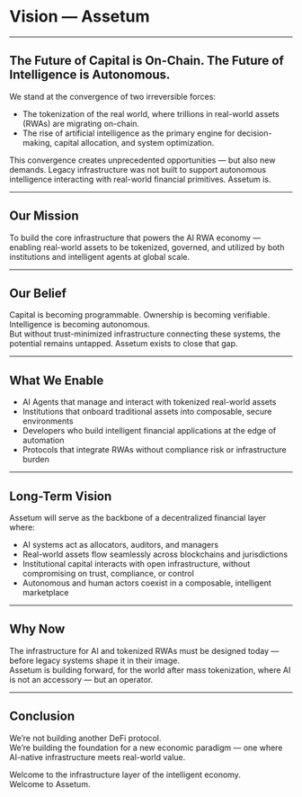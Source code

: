 # Vision — Assetum

---

## The Future of Capital is On-Chain. The Future of Intelligence is Autonomous.  

We stand at the convergence of two irreversible forces:  
- The tokenization of the real world, where trillions in real-world assets (RWAs) are migrating on-chain.  
- The rise of artificial intelligence as the primary engine for decision-making, capital allocation, and system optimization.

This convergence creates unprecedented opportunities — but also new demands. Legacy infrastructure was not built to support autonomous intelligence interacting with real-world financial primitives. Assetum is.

---

## Our Mission  
To build the core infrastructure that powers the AI RWA economy — enabling real-world assets to be tokenized, governed, and utilized by both institutions and intelligent agents at global scale.

---

## Our Belief  
Capital is becoming programmable. Ownership is becoming verifiable. Intelligence is becoming autonomous.  
But without trust-minimized infrastructure connecting these systems, the potential remains untapped. Assetum exists to close that gap.

---

## What We Enable  
- AI Agents that manage and interact with tokenized real-world assets  
- Institutions that onboard traditional assets into composable, secure environments  
- Developers who build intelligent financial applications at the edge of automation  
- Protocols that integrate RWAs without compliance risk or infrastructure burden

---

## Long-Term Vision  
Assetum will serve as the backbone of a decentralized financial layer where:  
- AI systems act as allocators, auditors, and managers  
- Real-world assets flow seamlessly across blockchains and jurisdictions  
- Institutional capital interacts with open infrastructure, without compromising on trust, compliance, or control  
- Autonomous and human actors coexist in a composable, intelligent marketplace

---

## Why Now  
The infrastructure for AI and tokenized RWAs must be designed today — before legacy systems shape it in their image.  
Assetum is building forward, for the world after mass tokenization, where AI is not an accessory — but an operator.

---

## Conclusion  
We’re not building another DeFi protocol.  
We’re building the foundation for a new economic paradigm — one where AI-native infrastructure meets real-world value.

Welcome to the infrastructure layer of the intelligent economy.  
Welcome to Assetum.
